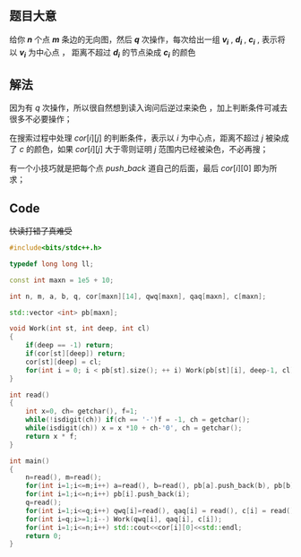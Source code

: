 ## 题目大意

给你  **_$n_{}$_**  个点  **_$m_{}$_**  条边的无向图，然后  **_$q_{}$_**  次操作，每次给出一组    **_$v_{i}$_**  ,  **_$d_{i}$_** ,  **_$c_{i}$_** ,   表示将以  **_$v_{i}$_**  为中心点 ， 距离不超过  **_$d_{i}$_**  的节点染成  **_$c_{i}$_**  的颜色

## 解法

因为有 $q_{}$ 次操作，所以很自然想到读入询问后逆过来染色 ，加上判断条件可减去很多不必要操作；

在搜索过程中处理 $cor[i][j]$ 的判断条件，表示以 $i$ 为中心点，距离不超过 $j$ 被染成了 $c$ 的颜色，如果 $cor[i][j]$ 大于零则证明 $j$ 范围内已经被染色，不必再搜； 

有一个小技巧就是把每个点 $push$_$back$ 道自己的后面，最后 $cor[i][0]$ 即为所求；

## Code

~~快读打错了真难受~~

```cpp
#include<bits/stdc++.h>

typedef long long ll;

const int maxn = 1e5 + 10;

int n, m, a, b, q, cor[maxn][14], qwq[maxn], qaq[maxn], c[maxn];

std::vector <int> pb[maxn];

void Work(int st, int deep, int cl)
{
    if(deep == -1) return;
    if(cor[st][deep]) return;
    cor[st][deep] = cl;
    for(int i = 0; i < pb[st].size(); ++ i) Work(pb[st][i], deep-1, cl);
}

int read()
{
	int x=0, ch= getchar(), f=1;
	while(!isdigit(ch)) if(ch == '-')f = -1, ch = getchar();
	while(isdigit(ch)) x = x *10 + ch-'0', ch = getchar();
	return x * f;
} 

int main()
{
    n=read(), m=read();
    for(int i=1;i<=m;i++) a=read(), b=read(), pb[a].push_back(b), pb[b].push_back(a);
    for(int i=1;i<=n;i++) pb[i].push_back(i);
    q=read();
    for(int i=1;i<=q;i++) qwq[i]=read(), qaq[i] = read(), c[i] = read();
    for(int i=q;i>=1;i--) Work(qwq[i], qaq[i], c[i]);
    for(int i=1;i<=n;i++) std::cout<<cor[i][0]<<std::endl;
    return 0;
}
```
